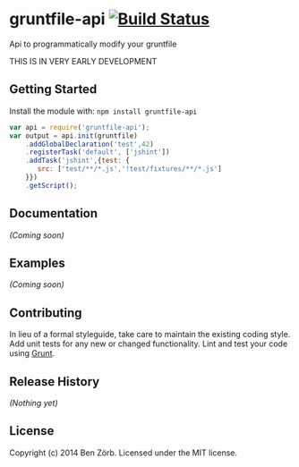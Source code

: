 # gruntfile-api [![Build Status](https://secure.travis-ci.org/bezoerb/gruntfile-api.png?branch=master)](http://travis-ci.org/bezoerb/gruntfile-api)

Api to programmatically modify your gruntfile

THIS IS IN VERY EARLY DEVELOPMENT



## Getting Started
Install the module with: `npm install gruntfile-api`

```javascript
var api = require('gruntfile-api');
var output = api.init(gruntfile)
    .addGlobalDeclaration('test',42)
    .registerTask('default', ['jshint'])
    .addTask('jshint',{test: {
       src: ['test/**/*.js','!test/fixtures/**/*.js']
    }})
    .getScript();
```

## Documentation
_(Coming soon)_

## Examples
_(Coming soon)_

## Contributing
In lieu of a formal styleguide, take care to maintain the existing coding style. Add unit tests for any new or changed functionality. Lint and test your code using [Grunt](http://gruntjs.com/).

## Release History
_(Nothing yet)_

## License
Copyright (c) 2014 Ben Zörb. Licensed under the MIT license.
